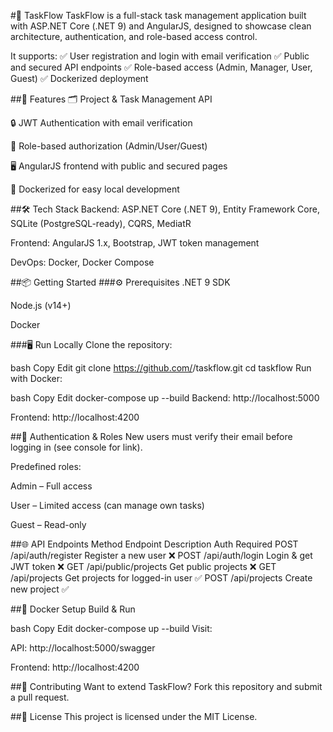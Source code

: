 #📝 TaskFlow
TaskFlow is a full-stack task management application built with ASP.NET Core (.NET 9) and AngularJS, designed to showcase clean architecture, authentication, and role-based access control.

It supports:
✅ User registration and login with email verification
✅ Public and secured API endpoints
✅ Role-based access (Admin, Manager, User, Guest)
✅ Dockerized deployment

##🚀 Features
🗂 Project & Task Management API

🔒 JWT Authentication with email verification

👥 Role-based authorization (Admin/User/Guest)

🖥 AngularJS frontend with public and secured pages

🐳 Dockerized for easy local development

##🛠 Tech Stack
Backend: ASP.NET Core (.NET 9), Entity Framework Core, SQLite (PostgreSQL-ready), CQRS, MediatR

Frontend: AngularJS 1.x, Bootstrap, JWT token management

DevOps: Docker, Docker Compose

##📦 Getting Started
###⚙️ Prerequisites
.NET 9 SDK

Node.js (v14+)

Docker

###🖥 Run Locally
Clone the repository:

bash
Copy
Edit
git clone https://github.com/<your-username>/taskflow.git
cd taskflow
Run with Docker:

bash
Copy
Edit
docker-compose up --build
Backend: http://localhost:5000

Frontend: http://localhost:4200

##🔑 Authentication & Roles
New users must verify their email before logging in (see console for link).

Predefined roles:

Admin – Full access

User – Limited access (can manage own tasks)

Guest – Read-only

##🌐 API Endpoints
Method	Endpoint	Description	Auth Required
POST	/api/auth/register	Register a new user	❌
POST	/api/auth/login	Login & get JWT token	❌
GET	/api/public/projects	Get public projects	❌
GET	/api/projects	Get projects for logged-in user	✅
POST	/api/projects	Create new project	✅

##🐳 Docker Setup
Build & Run

bash
Copy
Edit
docker-compose up --build
Visit:

API: http://localhost:5000/swagger

Frontend: http://localhost:4200

##👥 Contributing
Want to extend TaskFlow? Fork this repository and submit a pull request.

##📜 License
This project is licensed under the MIT License.